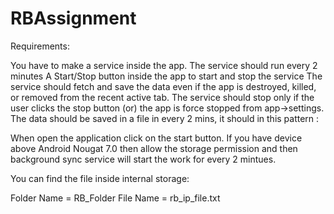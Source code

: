 # RBAssignment

Requirements:

You have to make a service inside the app.
The service should run every 2 minutes
A Start/Stop button inside the app to start and stop the service
The service should fetch and save the data even if the app is destroyed, killed, or removed from the recent active tab.
The service should stop only if the user clicks the stop button (or) the app is force stopped from app->settings.
The data should be saved in a file in every 2 mins, it should in this pattern <time>:<ip>
  
When open the application click on the start button. If you have device above Android Nougat 7.0 then allow the storage permission and then background sync service will start the work for every 2 mintues.

You can find the file inside internal storage:

Folder Name = RB_Folder
File Name = rb_ip_file.txt

